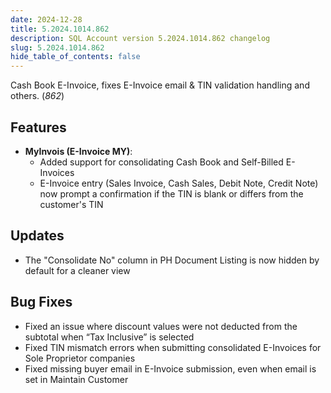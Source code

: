 ```yaml
---
date: 2024-12-28
title: 5.2024.1014.862
description: SQL Account version 5.2024.1014.862 changelog
slug: 5.2024.1014.862
hide_table_of_contents: false
---
```


Cash Book E-Invoice, fixes E-Invoice email & TIN validation handling and others. (*862*)

<!-- truncate -->

## Features

- **MyInvois (E-Invoice MY)**:
  - Added support for consolidating Cash Book and Self-Billed E-Invoices
  - E-Invoice entry (Sales Invoice, Cash Sales, Debit Note, Credit Note) now prompt a confirmation if the TIN is blank or differs from the customer's TIN

## Updates

- The "Consolidate No" column in PH Document Listing is now hidden by default for a cleaner view

## Bug Fixes

- Fixed an issue where discount values were not deducted from the subtotal when “Tax Inclusive” is selected
- Fixed TIN mismatch errors when submitting consolidated E-Invoices for Sole Proprietor companies
- Fixed missing buyer email in E-Invoice submission, even when email is set in Maintain Customer

